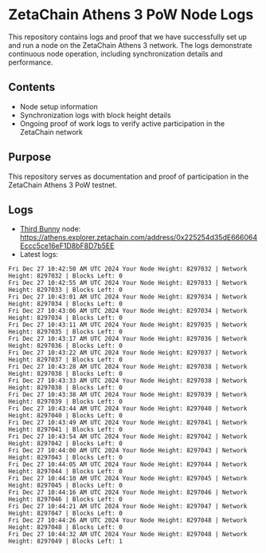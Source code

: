 # ZetaChain Athens 3 PoW Node Logs
This repository contains logs and proof that we have successfully set up and run a node on the ZetaChain Athens 3 network. The logs demonstrate continuous node operation, including synchronization details and performance.

## Contents
- Node setup information
- Synchronization logs with block height details
- Ongoing proof of work logs to verify active participation in the ZetaChain network

## Purpose
This repository serves as documentation and proof of participation in the ZetaChain Athens 3 PoW testnet.

## Logs

- [Third Bunny](https://thirdbunny.xyz/) node: https://athens.explorer.zetachain.com/address/0x225254d35dE666064Eccc5ce16eF1D8bF8D7b5EE
- Latest logs:
```
Fri Dec 27 10:42:50 AM UTC 2024 Your Node Height: 8297032 | Network Height: 8297032 | Blocks Left: 0
Fri Dec 27 10:42:55 AM UTC 2024 Your Node Height: 8297033 | Network Height: 8297033 | Blocks Left: 0
Fri Dec 27 10:43:01 AM UTC 2024 Your Node Height: 8297034 | Network Height: 8297034 | Blocks Left: 0
Fri Dec 27 10:43:06 AM UTC 2024 Your Node Height: 8297034 | Network Height: 8297034 | Blocks Left: 0
Fri Dec 27 10:43:11 AM UTC 2024 Your Node Height: 8297035 | Network Height: 8297035 | Blocks Left: 0
Fri Dec 27 10:43:17 AM UTC 2024 Your Node Height: 8297036 | Network Height: 8297036 | Blocks Left: 0
Fri Dec 27 10:43:22 AM UTC 2024 Your Node Height: 8297037 | Network Height: 8297037 | Blocks Left: 0
Fri Dec 27 10:43:28 AM UTC 2024 Your Node Height: 8297038 | Network Height: 8297038 | Blocks Left: 0
Fri Dec 27 10:43:33 AM UTC 2024 Your Node Height: 8297038 | Network Height: 8297038 | Blocks Left: 0
Fri Dec 27 10:43:38 AM UTC 2024 Your Node Height: 8297039 | Network Height: 8297039 | Blocks Left: 0
Fri Dec 27 10:43:44 AM UTC 2024 Your Node Height: 8297040 | Network Height: 8297040 | Blocks Left: 0
Fri Dec 27 10:43:49 AM UTC 2024 Your Node Height: 8297041 | Network Height: 8297041 | Blocks Left: 0
Fri Dec 27 10:43:54 AM UTC 2024 Your Node Height: 8297042 | Network Height: 8297042 | Blocks Left: 0
Fri Dec 27 10:44:00 AM UTC 2024 Your Node Height: 8297043 | Network Height: 8297043 | Blocks Left: 0
Fri Dec 27 10:44:05 AM UTC 2024 Your Node Height: 8297044 | Network Height: 8297044 | Blocks Left: 0
Fri Dec 27 10:44:10 AM UTC 2024 Your Node Height: 8297045 | Network Height: 8297045 | Blocks Left: 0
Fri Dec 27 10:44:16 AM UTC 2024 Your Node Height: 8297046 | Network Height: 8297046 | Blocks Left: 0
Fri Dec 27 10:44:21 AM UTC 2024 Your Node Height: 8297047 | Network Height: 8297047 | Blocks Left: 0
Fri Dec 27 10:44:26 AM UTC 2024 Your Node Height: 8297048 | Network Height: 8297048 | Blocks Left: 0
Fri Dec 27 10:44:32 AM UTC 2024 Your Node Height: 8297048 | Network Height: 8297049 | Blocks Left: 1
```

